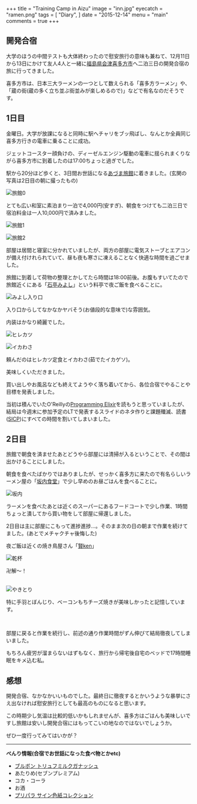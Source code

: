 +++
title = "Training Camp in Aizu"
image = "inn.jpg"
eyecatch = "ramen.png"
tags = [
    "Diary",
]
date = "2015-12-14"
menu = "main"
comments = true
+++

## 開発合宿

大学のほうの中間テストも大体終わったので慰安旅行の意味も兼ねて、12月11日から13日にかけて友人4人と一緒に[福島県会津喜多方市](https://ja.wikipedia.org/wiki/%E5%96%9C%E5%A4%9A%E6%96%B9%E5%B8%82)へ二泊三日の開発合宿の旅に行ってきました。

喜多方市は、日本三大ラーメンの一つとして数えられる「喜多方ラーメン」や、「蔵の街(蔵の多く立ち並ぶ街並みが楽しめるので)」などで有名なのだそうです。

## 1日目

金曜日。大学が放課になると同時に駅へチャリをブッ飛ばし、なんとか全員同じ喜多方行きの電車に乗ることに成功。

ジェットコースター顔負けの、ディーゼルエンジン駆動の電車に揺られまくりながら喜多方市に到着したのは17:00ちょっと過ぎでした。

駅から20分ほど歩くと、3日間お世話になる[あづま旅館](http://homepage3.nifty.com/azumaryokan/)に着きました。(玄関の写真は2日目の朝に撮ったもの)

![旅館0](/images/inn.jpg)

とても広い和室に素泊まり一泊で4,000円(安すぎ)、朝食をつけても二泊三日で宿泊料金は一人10,000円で済みました。

![旅館1](/images/inn1.jpg)

![旅館2](/images/inn2.jpg)

部屋は居間と寝室に分かれていましたが、両方の部屋に電気ストーブとエアコンが備え付けれられていて、昼も夜も寒さに凍えることなく快適な時間を過ごせました。

旅館に到着して荷物の整理とかしてたら時間は18:00前後。お腹もすいてたので旅館近くにある「[石亭みよし](http://www.miyoshi-kitakata.com/guide.html)」という料亭で夜ご飯を食べることに。

![みよし入り口](/images/din1.jpg)

入り口からしてなかなかヤバそう(お値段的な意味で)な雰囲気。

内装はかなり綺麗でした。

![ヒレカツ](/images/din3.jpg)

![イカわさ](/images/din2.jpg)

頼んだのはヒレカツ定食とイカわさ(茹でたイカゲソ)。

美味しくいただきました。

買い出しやお風呂なども終えてようやく落ち着いてから、各位合宿でやることや目標を発表しました。

当初は積んでいたO'Reillyの[Programming Elixir](http://www.amazon.co.jp/Programming-Elixir-Functional-Concurrent-Pragmatic/dp/1937785580)を読もうと思っていましたが、結局は今週末に参加予定のLTで発表するスライドのネタ作りと課題殲滅、読書([SICP](https://mitpress.mit.edu/sicp/))にすべての時間を割いてしまいました。

## 2日目

旅館で朝食を済ませたあとどうやら部屋には清掃が入るということで、その間は出かけることにしました。

朝食を食べたばかりではありましたが、せっかく喜多方に来たので有名らしいラーメン屋の「[坂内食堂](http://ban-nai.com/)」で少し早めのお昼ごはんを食べることに。

![坂内](/images/lun1.jpg)

ラーメンを食べたあとは近くのスーパーにあるフードコートで少し作業、1時間ちょっと潰してから買い物をして部屋に帰還しました。

2日目は主に部屋にこもって進捗進捗...。そのまま次の日の朝まで作業を続けてました。(あとでメチャクチャ後悔した)

夜ご飯は近くの焼き鳥屋さん「[賢ken](http://www.ekiten.jp/shop_6787952/)」

![乾杯](/images/din4.jpg)

卍解〜！<br><br>

![やきとり](/images/din5.jpg)

特に手羽とぼんじり、ベーコンもちチーズ焼きが美味しかったと記憶しています。

<br>

部屋に戻ると作業を続行し、前述の通り作業時間がずん伸びて結局徹夜してしまいました。

もちろん疲労が溜まらないはずもなく、旅行から帰宅後自宅のベッドで17時間睡眠をキメ込む私。

## 感想

開発合宿、なかなかいいものでした。最終日に徹夜するとかいうような暴挙にさえ出なければ慰安旅行としても最高のものになると思います。

この時期少し気温は比較的低いかもしれませんが、喜多方はごはんも美味しいですし旅館は安いし開発合宿にはもってこいの地なのではないでしょうか。

ぜひ一度行ってみてはいかが？

---

**べんり情報(合宿でお世話になった食べ物とかetc)**

* [ブルボン トリュフミルクガナッシュ](http://www.amazon.co.jp/%E3%83%96%E3%83%AB%E3%83%9C%E3%83%B3-%E3%83%88%E3%83%AA%E3%83%A5%E3%83%95%E3%83%9F%E3%83%AB%E3%82%AF%E3%82%AC%E3%83%8A%E3%83%83%E3%82%B7%E3%83%A5-57g%C3%9710%E8%A2%8B/dp/B00O7JUE9W/ref=sr_1_1?s=hobby&ie=UTF8&qid=1450070634&sr=8-1&keywords=%E3%83%9F%E3%83%AB%E3%82%AF%E3%82%AC%E3%83%8A%E3%83%83%E3%82%B7%E3%83%A5%E3%83%81%E3%83%A7%E3%82%B3%E3%83%AC%E3%83%BC%E3%83%88)
* あたりめ(セブンプレミアム)
* コカ・コーラ
* お酒
* [プリパラ サイン色紙コレクション](http://www.amazon.co.jp/%E3%82%BF%E3%82%AB%E3%83%A9%E3%83%88%E3%83%9F%E3%83%BC%E3%82%A2%E3%83%BC%E3%83%84-%E3%83%97%E3%83%AA%E3%83%91%E3%83%A9%E3%82%B5%E3%82%A4%E3%83%B3%E8%89%B2%E7%B4%99%E3%82%B3%E3%83%AC%E3%82%AF%E3%82%B7%E3%83%A7%E3%83%B32-10%E5%80%8B%E5%85%A5-%E9%A3%9F%E7%8E%A9%E3%83%BB%E3%82%AC%E3%83%A0-%E3%83%97%E3%83%AA%E3%83%91%E3%83%A9/dp/B017R6WIJA/ref=sr_1_1?s=hobby&ie=UTF8&qid=1450070696&sr=1-1&keywords=%E3%83%97%E3%83%AA%E3%83%91%E3%83%A9%E3%80%80%E8%89%B2%E7%B4%99)
